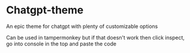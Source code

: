 # Chatgpt-theme
An epic theme for chatgpt with plenty of customizable options

Can be used in tampermonkey but if that doesn't work then click inspect, go into console in the top and paste the code
